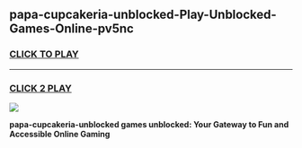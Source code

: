 
## papa-cupcakeria-unblocked-Play-Unblocked-Games-Online-pv5nc
<h3>
<a href="https://premium76.site?title=papa-cupcakeria-unblocked&ref=25A">CLICK TO PLAY</a></h3>
<hr>

<h3>
<a href="https://premium76.site?title=papa-cupcakeria-unblocked&ref=25A">CLICK 2 PLAY</a>
  
</h3>

<a href="https://premium76.site?title=papa-cupcakeria-unblocked&ref=25A"><img src="https://clearcache.store/games.png"></a>


**papa-cupcakeria-unblocked games unblocked: Your Gateway to Fun and Accessible Online Gaming**
